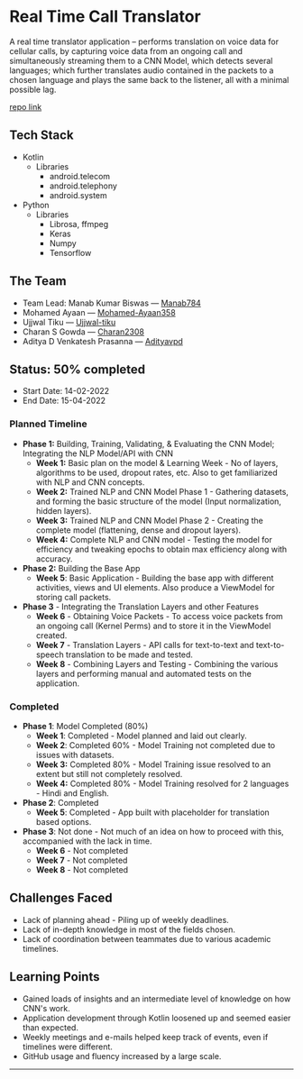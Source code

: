# Real Time Call Translator
A real time translator application – performs translation on voice data for cellular calls, by capturing voice data from an ongoing call and simultaneously streaming them to a CNN Model, which detects several languages; which further translates audio contained in the packets to a chosen language and plays the same back to the listener, all with a minimal possible lag.

[repo link](https://github.com/acmpesuecc/translator)

## Tech Stack
- Kotlin
	- Libraries
		- android.telecom
		- android.telephony
		- android.system
- Python
	- Libraries
		- Librosa, ffmpeg
		- Keras
		-  Numpy
		- Tensorflow

## The Team
+ Team Lead: Manab Kumar Biswas — [ Manab784](https://github.com/Manab784)
+ Mohamed Ayaan — [Mohamed-Ayaan358](https://github.com/Mohamed-Ayaan358)
+ Ujjwal Tiku — [Ujjwal-tiku](https://github.com/ujjwal-tiku)
+ Charan S Gowda — [Charan2308](https://github.com/charan2308)
+ Aditya D Venkatesh Prasanna — [Adityavpd](https://github.com/adityavpd)

## Status: 50% completed
- Start Date: 14-02-2022
- End Date: 15-04-2022

### Planned Timeline
+ **Phase 1:** Building, Training, Validating, & Evaluating the CNN Model; Integrating the NLP Model/API with CNN
	+ **Week 1:** Basic plan on the model & Learning Week  - No of layers, algorithms to be used, dropout rates, etc. Also to get familiarized with NLP and CNN concepts. 
	+ **Week 2:** Trained NLP and CNN Model Phase 1 - Gathering datasets, and forming the basic structure of the model (Input normalization, hidden layers).
	+ **Week 3:** Trained NLP and CNN Model Phase 2 - Creating the complete model (flattening, dense and dropout layers).
	+ **Week 4:** Complete NLP and CNN model - Testing the model for efficiency and tweaking epochs to obtain max efficiency along with accuracy.
+ **Phase 2:** Building the Base App
	+ **Week 5**: Basic Application - Building the base app with different activities, views and UI elements. Also produce a ViewModel for storing call packets.
+ **Phase 3** - Integrating the Translation Layers and other Features
	+ **Week 6** - Obtaining Voice Packets - To access voice packets from an ongoing call (Kernel Perms) and to store it in the ViewModel created.
	+ **Week 7** - Translation Layers - API calls for text-to-text and text-to-speech translation to be made and tested.
	+ **Week 8** - Combining Layers and Testing - Combining the various layers and performing manual and automated tests on the application.

### Completed 
+ **Phase 1**: Model Completed (80%)
	+ **Week 1**: Completed - Model planned and laid out clearly.
	+ **Week 2**: Completed 60% - Model Training not completed due to issues with datasets.
	+ **Week 3:** Completed 80% - Model Training issue resolved to an extent but still not completely resolved.
	+ **Week 4:** Completed 80% - Model Training resolved for 2 languages - Hindi and English.
+ **Phase 2**: Completed 
	+ **Week 5**: Completed - App built with placeholder for translation based options.
+ **Phase 3**: Not done - Not much of an idea on how to proceed with this, accompanied with the lack in time.
	+ **Week 6** - Not completed
	+ **Week 7** - Not completed
	+ **Week 8** - Not completed

## Challenges Faced 
- Lack of planning ahead - Piling up of weekly deadlines.
- Lack of in-depth knowledge in most of the fields chosen.
- Lack of coordination between teammates due to various academic timelines. 

## Learning Points
- Gained loads of insights and an intermediate level of knowledge on how CNN's work.
- Application development through Kotlin loosened up and seemed easier than expected.
- Weekly meetings and e-mails helped keep track of events, even if timelines were different.
- GitHub usage and fluency increased by a large scale.

---
